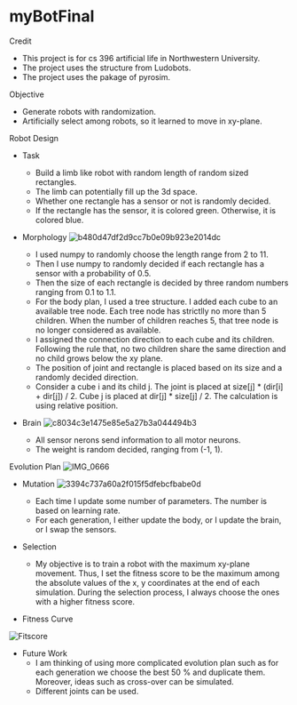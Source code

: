 # myBotFinal
 
 Credit
  * This project is for cs 396 artificial life in Northwestern University.
  * The project uses the structure from Ludobots.
  * The project uses the pakage of pyrosim.
 
 Objective
  * Generate robots with randomization.
  * Artificially select among robots, so it learned to move in xy-plane.

 Robot Design
  - Task
    * Build a limb like robot with random length of random sized rectangles.
    * The limb can potentially fill up the 3d space.
    * Whether one rectangle has a sensor or not is randomly decided.
    * If the rectangle has the sensor, it is colored green. Otherwise, it is colored blue.
    
  - Morphology
 ![b480d47df2d9cc7b0e09b923e2014dc](https://user-images.githubusercontent.com/88709397/222052582-df66f0e4-f4b8-437c-8725-8262b651d742.jpg)

    * I used numpy to randomly choose the length range from 2 to 11.
    * Then I use numpy to randomly decided if each rectangle has a sensor with a probability of 0.5.
    * Then the size of each rectangle is decided by three random numbers ranging from 0.1 to 1.1.  
    * For the body plan, I used a tree structure. I added each cube to an available tree node. Each tree node has strictlly no more than 5 children. When the number of children reaches 5, that tree node is no longer considered as available.
    * I assigned the connection direction to each cube and its children. Following the rule that, no two children share the same direction and no child grows below the xy plane.
    * The position of joint and rectangle is placed based on its size and a randomly decided direction.
    * Consider a cube i and its child j. The joint is placed at size[j] * (dir[i] + dir[j]) / 2. Cube j is placed at dir[j] * size[j] / 2. The calculation is using relative position. 
 
   - Brain
   ![c8034c3e1475e85e5a27b3a044494b3](https://user-images.githubusercontent.com/88709397/222052635-e040325e-d7cf-4b26-b9d2-1df43dfd18ab.jpg)

     * All sensor nerons send information to all motor neurons.
     * The weight is random decided, ranging from (-1, 1).
     
 Evolution Plan
  ![IMG_0666](https://user-images.githubusercontent.com/88709397/222330450-2f67e2d1-313a-4087-bb55-98ad5bcccd96.jpg)

   - Mutation
     ![3394c737a60a2f015f5dfebcfbabe0d](https://user-images.githubusercontent.com/88709397/222052701-a674ba4a-2315-4e40-945b-504a57bf1d73.jpg)
     * Each time I update some number of parameters. The number is based on learning rate.
     * For each generation, I either update the body, or I update the brain, or I swap the sensors.
     
   - Selection
     * My objective is to train a robot with the maximum xy-plane movement. Thus, I set the fitness score to be the maximum among the absolute values of the x, y coordinates at the end of each simulation. During the selection process, I always choose the ones with a higher fitness score.
   - Fitness Curve

![Fitscore](https://user-images.githubusercontent.com/88709397/222328421-6799b6fe-fe2a-4e52-a203-8d6267c1c968.png)


   - Future Work
     * I am thinking of using more complicated evolution plan such as for each generation we choose the best 50 % and duplicate them. Moreover, ideas such as cross-over can be simulated.
     * Different joints can be used.

